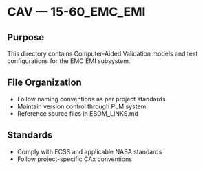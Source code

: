 # CAV — 15-60_EMC_EMI

## Purpose

This directory contains Computer-Aided Validation models and test configurations for the EMC EMI subsystem.

## File Organization

- Follow naming conventions as per project standards
- Maintain version control through PLM system
- Reference source files in EBOM_LINKS.md

## Standards

- Comply with ECSS and applicable NASA standards
- Follow project-specific CAx conventions
